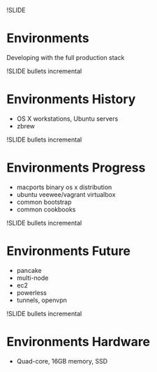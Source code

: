 !SLIDE 
# Environments #

Developing with the full production stack

!SLIDE bullets incremental
# Environments History #

* OS X workstations, Ubuntu servers
* zbrew

!SLIDE bullets incremental
# Environments Progress #

* macports binary os x distribution
* ubuntu veewee/vagrant virtualbox
* common bootstrap
* common cookbooks

!SLIDE bullets incremental
# Environments Future #

* pancake
* multi-node
* ec2
* powerless
* tunnels, openvpn

!SLIDE bullets incremental
# Environments Hardware #

* Quad-core, 16GB memory, SSD

